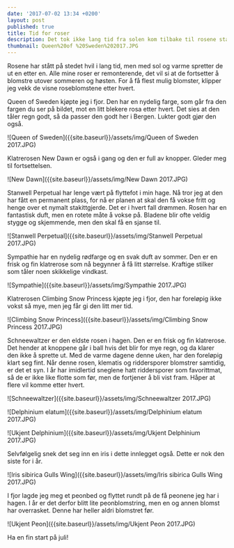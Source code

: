 ```yaml
---
date: '2017-07-02 13:34 +0200'
layout: post
published: true
title: Tid for roser
description: Det tok ikke lang tid fra solen kom tilbake til rosene startet showet.
thumbnail: Queen%20of %20Sweden%202017.JPG
---
```


Rosene har stått på stedet hvil i lang tid, men med sol og varme spretter de ut en etter en. Alle mine roser er remonterende, det vil si at de fortsetter å blomstre utover sommeren og høsten. For å få flest mulig blomster, klipper jeg vekk de visne roseblomstene etter hvert. 

Queen of Sweden kjøpte jeg i fjor. Den har en nydelig farge, som går fra den fargen du ser på bildet, mot en litt blekere rosa etter hvert. Det sies at den tåler regn godt, så da passer den godt her i Bergen. Lukter godt gjør den også.

![Queen of Sweden]({{site.baseurl}}/assets/img/Queen of Sweden 2017.JPG)

Klatrerosen New Dawn er også i gang og den er full av knopper. Gleder meg til fortsettelsen.

![New Dawn]({{site.baseurl}}/assets/img/New Dawn 2017.JPG)

<!--more-->

Stanwell Perpetual har lenge vært på flyttefot i min hage. Nå tror jeg at den har fått en permanent plass, for nå er planen at skal den få vokse fritt og henge over et nymalt stakittgjerde. Det er i hvert fall drømmen. Rosen har en fantastisk duft, men en rotete måte å vokse på. Bladene blir ofte veldig stygge og skjemmende, men den skal få en sjanse til.

![Stanwell Perpetual]({{site.baseurl}}/assets/img/Stanwell Perpetual 2017.JPG)

Sympathie har en nydelig rødfarge og en svak duft av sommer. Den er en frisk og fin klatrerose som nå begynner å få litt størrelse. Kraftige stilker som tåler noen skikkelige vindkast. 

![Sympathie]({{site.baseurl}}/assets/img/Sympathie 2017.JPG)

Klatrerosen Climbing Snow Princess kjøpte jeg i fjor, den har foreløpig ikke vokst så mye, men jeg får gi den litt mer tid. 

![Climbing Snow Princess]({{site.baseurl}}/assets/img/Climbing Snow Princess 2017.JPG)

Schneewaltzer er den eldste rosen i hagen. Den er en frisk og fin klatrerose. Det hender at knoppene går i ball hvis det blir for mye regn, og da klarer den ikke å sprette ut. Med de varme dagene denne uken, har den foreløpig klart seg fint. Når denne rosen, klematis og riddersporer blomstrer samtidig, er det et syn. I år har imidlertid sneglene hatt riddersporer som favorittmat, så de er ikke like flotte som før, men de fortjener å bli vist fram. Håper at flere vil komme etter hvert. 

![Schneewaltzer]({{site.baseurl}}/assets/img/Schneewaltzer 2017.JPG)

![Delphinium elatum]({{site.baseurl}}/assets/img/Delphinium elatum 2017.JPG)

![Ukjent Delphinium]({{site.baseurl}}/assets/img/Ukjent Delphinium 2017.JPG)

Selvfølgelig snek det seg inn en iris i dette innlegget også. Dette er nok den siste for i år. 

![Iris sibirica Gulls Wing]({{site.baseurl}}/assets/img/Iris sibirica Gulls Wing 2017.JPG)

I fjor lagde jeg meg et peonbed og flyttet rundt på de få peonene jeg har i hagen. I år er det derfor blitt lite peonblomstring, men en og annen blomst har overrasket. Denne har heller aldri blomstret før. 

![Ukjent Peon]({{site.baseurl}}/assets/img/Ukjent Peon 2017.JPG)

Ha en fin start på juli!
